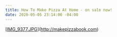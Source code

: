 ```yaml
---
title: How To Make Pizza At Home - on sale now!
date: 2020-05-05 23:14:00 -04:00
---
```


[[IMG_9377.JPG](/uploads/IMG_9377.JPG)](http://makepizzabook.com)